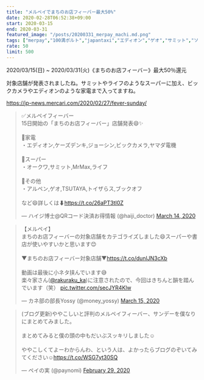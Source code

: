 ```yaml
---
title: "メルペイでまちのお店フィーバー最大50%"
date: 2020-02-28T06:52:38+09:00
start: 2020-03-15
end: 2020-03-31
featured_image: "/posts/20200331_merpay_machi.md.png"
tags: ["merpay","100満ボルト","japantaxi","エディオン","ゲオ","サミット","ソフマップ","ビックカメラ","ブックオフ","ライフ"]
rate: 50
limit: 500
---
```


2020/03/15(日) ~ 2020/03/31(火)《まちのお店フィーバー》最大50％還元

対象店舗が発表されましたね。サミットやライフのようなスーパーに加え、ビックカメラやエディオンのような家電まで入ってますね。

https://jp-news.mercari.com/2020/02/27/fever-sunday/

<blockquote class="twitter-tweet"><p lang="ja" dir="ltr">✅メルペイフィーバー<br>15日開始の「まちのお店フィーバー」店舗発表😄✨<br><br>🔸家電<br>・エディオン,ケーズデンキ,ジョーシン,ビックカメラ,ヤマダ電機<br><br>🔸スーパー<br>・オークワ,サミット,MrMax,ライフ<br><br>🔸その他<br>・アルペン,ゲオ,TSUTAYA,トイザらス,ブックオフ<br><br>など😄詳しくは⬇<a href="https://t.co/26aPT3tI0Z">https://t.co/26aPT3tI0Z</a></p>&mdash; ハイジ博士@QRコード決済お得情報 (@haiji_doctor) <a href="https://twitter.com/haiji_doctor/status/1238779414617313280?ref_src=twsrc%5Etfw">March 14, 2020</a></blockquote> <script async src="https://platform.twitter.com/widgets.js" charset="utf-8"></script>

<blockquote class="twitter-tweet"><p lang="ja" dir="ltr">【メルペイ】<br>まちのお店フィーバーの対象店舗をカテゴライズしました😄スーパーや書店が使いやすいかと思います😊<br><br>▼まちのお店フィーバー対象店舗▼<a href="https://t.co/dunlJN3cXb">https://t.co/dunlJN3cXb</a><br><br>動画は最後に小ネタ挟んでいます😅<br>楽々家さん(<a href="https://twitter.com/rakuraku_ka?ref_src=twsrc%5Etfw">@rakuraku_ka</a>)に注意されたので、今回はきちんと韻を踏んでいます（笑） <a href="https://t.co/secJYR4Klw">pic.twitter.com/secJYR4Klw</a></p>&mdash; カネ部の部長Yossy (@money_yossy) <a href="https://twitter.com/money_yossy/status/1239175687019171842?ref_src=twsrc%5Etfw">March 15, 2020</a></blockquote> <script async src="https://platform.twitter.com/widgets.js" charset="utf-8"></script>

<blockquote class="twitter-tweet"><p lang="ja" dir="ltr">(ブログ更新)ややこしいと評判のメルペイフィーバー、サンデーを僕なりにまとめてみました。<br><br>まとめてみると僕の頭の中もだいぶスッキリしました☺️<br><br>ややこしくてよーわからんわ、という人は、よかったらブログのぞいてみてください☺️<a href="https://t.co/WSG7yt30SQ">https://t.co/WSG7yt30SQ</a></p>&mdash; ペイの実 (@paynomi) <a href="https://twitter.com/paynomi/status/1233806877663719424?ref_src=twsrc%5Etfw">February 29, 2020</a></blockquote> <script async src="https://platform.twitter.com/widgets.js" charset="utf-8"></script>
